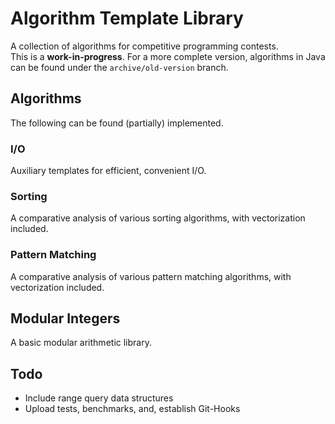# Algorithm Template Library
A collection of algorithms for competitive programming contests.  
This is a **work-in-progress**. For a more complete version, algorithms in Java can be found under the `archive/old-version` branch.

## Algorithms
The following can be found (partially) implemented.  

### I/O
Auxiliary templates for efficient, convenient I/O.

### Sorting
A comparative analysis of various sorting algorithms, with vectorization included.  

### Pattern Matching
A comparative analysis of various pattern matching algorithms, with vectorization included.  

## Modular Integers
A basic modular arithmetic library.

## Todo
- Include range query data structures
- Upload tests, benchmarks, and, establish Git-Hooks
